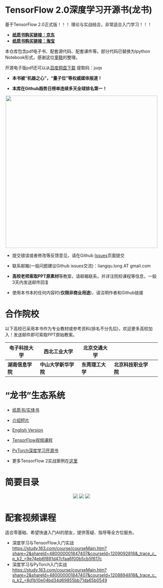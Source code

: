 # TensorFlow 2.0深度学习开源书(龙书)

基于TensorFlow 2.0正式版！！！
理论与实战结合，非常适合入门学习！！！

- **[纸质书购买链接：京东](https://item.jd.com/12954866.html)** 
- **[纸质书购买链接：淘宝](https://detail.tmall.com/item.htm?spm=a230r.1.14.16.18b460abi8w8jJ&id=625801924474&ns=1&abbucket=9)**

本仓库包含pdf电子书、配套源代码、配套课件等。部分代码已替换为Ipython Notebook形式，感谢这位[童鞋](https://github.com/Relph1119/deeplearning-with-tensorflow-notes)的整理。

开源电子版pdf还可以从[百度网盘下载](https://pan.baidu.com/s/1GgQjhDqSgSfjxqBMsE3RDQ)  提取码：juqs


-  **本书被“机器之心”，“量子位”等权威媒体报道！**

-  **本库在Github趋势日榜单连续多天全球排名第一！**



<p align="center">
  <img src="assets/book-cover.png" align="center" width="500">
  <!-- <img src="assets/1.png" align="center" width="600"> -->
</p>

- 提交错误或者修改等反馈意见，请在Github [Issues](https://github.com/dragen1860/Deep-Learning-with-TensorFlow-book/issues)页面提交

- 联系邮箱(一般问题建议Github issues交流)：liangqu.long AT gmail.com

-  **高校老师索取PPT原素材**等教案，请邮箱联系，并详注院校课程等信息，一般3天内发送邮件回复

- 使用本书本的任何内容时(**仅限非商业用途**)，请注明作者和Github链接


# 合作院校

以下高校已采用本书作为专业教材或参考资料(排名不分先后)，欢迎更多高校加入！发送邮件即可索取PPT原始教案。

| 电子科技大学 | 西北工业大学  | 北京交通大学  |   |   |
|---|---|---|---|---|
|  **湖南信息学院** |  **中山大学新华学院** | **东莞理工大学**  |   **北京科技职业学院** |   |  



# “龙书”生态系统

- [纸质书/实体书](https://item.jd.com/12954866.html)

- [介绍短片](https://www.bilibili.com/video/av75331861)

- [English Version](https://github.com/dragen1860/Deep-Learning-with-TensorFlow-book-EN)

- [TensorFlow视频课程](https://study.163.com/course/courseMain.htm?share=2&shareId=480000001847407&courseId=1209092816&_trace_c_p_k2_=9e74eb6f891d47cfaa6f00b5cb5f617c)

- [PyTorch深度学习开源书](https://github.com/dragen1860/Deep-Learning-with-PyTorch-book)

-	更多TensorFlow 2实战案例在[这里](https://github.com/dragen1860/TensorFlow-2.x-Tutorials)


# 简要目录

<p align="center">
  <img src="assets/0.4.目录-双排-1.jpg">
  <img src="assets/0.4.目录-双排-2.jpg">
  <img src="assets/0.4.目录-双排-3.jpg">
</p>



#	配套视频课程

适合零基础、希望快速入门AI的朋友，提供答疑、指导等全方位服务。

- 深度学习与TensorFlow入门实战
https://study.163.com/course/courseMain.htm?share=2&shareId=480000001847407&courseId=1209092816&_trace_c_p_k2_=9e74eb6f891d47cfaa6f00b5cb5f617c
- 深度学习与PyTorch入门实战
https://study.163.com/course/courseMain.htm?share=2&shareId=480000001847407&courseId=1208894818&_trace_c_p_k2_=8d1b10e04bd34d69855bb71da65b0549

